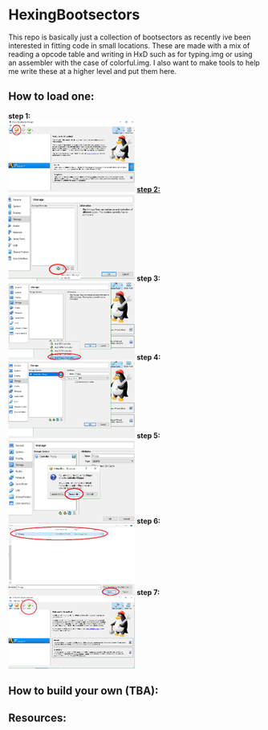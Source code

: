 # HexingBootsectors
This repo is basically just a collection of bootsectors as recently ive been interested in fitting code in small locations.
These are made with a mix of reading a opcode table and writing in HxD such as for typing.img or using an assembler with the
case of colorful.img.
I also want to make tools to help me write these at a higher level and put them here.
<br>
<h2>How to load one:</h2>
<b>step 1:</b><br>
<img src="instructions/step0.png" width="50%" height="50%"/> 
<b><u>step 2:</u></b><br>
<img src="instructions/step1.png" width="50%" height="50%"/>
<b>step 3:</b><br>
<img src="instructions/step2.png" width="50%" height="50%"/>
<b>step 4:</b><br>
<img src="instructions/step3.png" width="50%" height="50%"/>
<b>step 5:</b><br>
<img src="instructions/step4.png" width="50%" height="50%"/>
<b>step 6:</b><br>
<img src="instructions/step5.png" width="50%" height="50%"/>
<b>step 7:</b><br>
<img src="instructions/step6.png" width="50%" height="50%"/>
<br>
<h2>How to build your own (TBA):</h2>

<h2>Resources:</h2>
